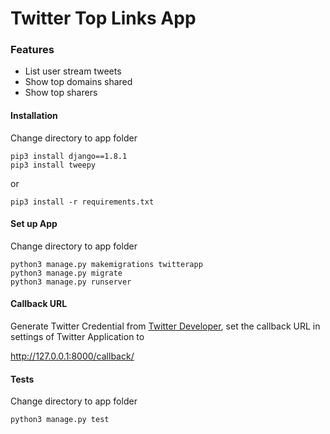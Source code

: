 # Twitter Top Links App

### Features

  - List user stream tweets
  - Show top domains shared
  - Show top sharers

#### Installation
Change directory to app folder


```
pip3 install django==1.8.1
pip3 install tweepy
```
or
```
pip3 install -r requirements.txt
```

#### Set up App

Change directory to app folder

```
python3 manage.py makemigrations twitterapp
python3 manage.py migrate
python3 manage.py runserver
```

#### Callback URL
Generate Twitter Credential from [Twitter Developer](https://developer.twitter.com/en), set the callback URL in settings of Twitter Application to

http://127.0.0.1:8000/callback/

#### Tests
Change directory to app folder

```
python3 manage.py test
```


